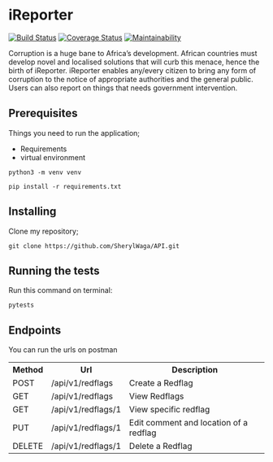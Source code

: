 # iReporter

[![Build Status](https://travis-ci.org/SherylWaga/API.svg?branch=develop)](https://travis-ci.org/SherylWaga/API)
[![Coverage Status](https://coveralls.io/repos/github/SherylWaga/API/badge.svg?branch=develop)](https://coveralls.io/github/SherylWaga/API?branch=develop)
[![Maintainability](https://api.codeclimate.com/v1/badges/bd2ec3ecdf59e3451b49/maintainability)](https://codeclimate.com/github/SherylWaga/API/maintainability)

Corruption is a huge bane to Africa’s development. African countries must develop novel and localised solutions that will curb this menace, hence the birth of iReporter. iReporter enables any/every citizen to bring any form of corruption to the notice of appropriate authorities and the general public. Users can also report on things that needs government intervention.

## Prerequisites
Things you need to run the application;
* Requirements
* virtual environment

` python3 -m venv venv `

` pip install -r requirements.txt `

## Installing
Clone my repository;

` git clone https://github.com/SherylWaga/API.git  `


## Running the tests
Run this command on terminal:

` pytests `

## Endpoints

You can run the urls on postman
<table >
<th>Method</th>
<th>Url</th>
<th>Description</th>
    <tr>
        <td>POST</td>
        <td>/api/v1/redflags  </td>
        <td>Create a Redflag </td>
    </tr>
     <tr>
        <td>GET</td>
         <td>/api/v1/redflags</td>
        <td>View Redflags </td>
    </tr>
    <tr>
        <td>GET</td>
         <td>/api/v1/redflags/1 </td>
        <td>View specific redflag </td>
    </tr>
    <tr>
        <td>PUT</td>
         <td>/api/v1/redflags/1 </td>
        <td>Edit comment and location of a redflag </td>
    </tr>
    <tr>
        <td>DELETE</td>
         <td>/api/v1/redflags/1 </td>
        <td>Delete a Redflag </td>
    </tr>
</table>














